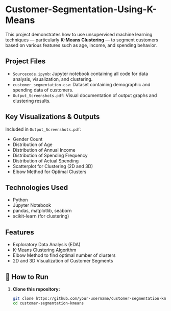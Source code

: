 # Customer-Segmentation-Using-K-Means
This project demonstrates how to use unsupervised machine learning techniques — particularly **K-Means Clustering** — to segment customers based on various features such as age, income, and spending behavior.

## Project Files

- `Sourcecode.ipynb`: Jupyter notebook containing all code for data analysis, visualization, and clustering.
- `customer_segmentation.csv`: Dataset containing demographic and spending data of customers.
- `Output_Screenshots.pdf`: Visual documentation of output graphs and clustering results.

## Key Visualizations & Outputs

Included in `Output_Screenshots.pdf`:

- Gender Count
- Distribution of Age
- Distribution of Annual Income
- Distribution of Spending Frequency
- Distribution of Actual Spending
- Scatterplot for Clustering (2D and 3D)
- Elbow Method for Optimal Clusters

## Technologies Used

- Python
- Jupyter Notebook
- pandas, matplotlib, seaborn
- scikit-learn (for clustering)

## Features

- Exploratory Data Analysis (EDA)
- K-Means Clustering Algorithm
- Elbow Method to find optimal number of clusters
- 2D and 3D Visualization of Customer Segments

## 🚀 How to Run

1. **Clone this repository:**

   ```bash
   git clone https://github.com/your-username/customer-segmentation-kmeans.git
   cd customer-segmentation-kmeans
